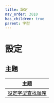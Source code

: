 ```yaml
---
title: 設定
nav_order: 3010
has_children: true
parent: 字型
---
```



# 設定


## 主題

| 主題 |
| --- |
| [設定字型查找順序](https://samwhelp.github.io/note-about-ultramarine/read/subject/font/config/font-match-order.html) |
